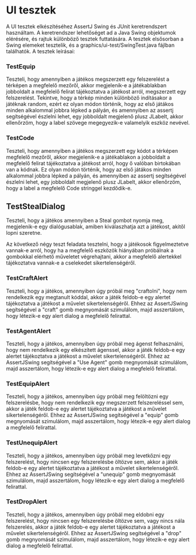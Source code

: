 # UI tesztek

A UI tesztek elkészítéséhez AssertJ Swing és JUnit keretrendszert használtam. A keretrendszer lehetőséget ad a Java Swing objektumok elérésére, és rajtuk különböző tesztek futtatására.
A tesztek elsősorban a Swing elemeket tesztelik, és a graphics/ui-test/SwingTest.java fájlban találhatók.
A tesztek leírásai:

### TestEquip
Teszteli, hogy amennyiben a játékos megszerzett egy felszerelést a térképen a megfelelő mezőről, akkor megjelenik-e a játékablakban jobboldalt a megfelelő felirat tájékoztatva a játékost arról, megszerzett egy felszerelést.
Tekintve, hogy a térkép minden különböző indításakor a játéknak random, ezért ez olyan módon történik, hogy az első játákos minden alkalommal jobbra lépked a pályán, és amennyiben az assertj segítségével észlelni lehet, egy jobboldalt megjelenő plusz JLabelt, akkor ellenőrzöm, hogy a label szövege megegyezik-e valamelyik eszköz nevével.

### TestCode
Teszteli, hogy amennyiben a játékos megszerzett egy kódot a térképen megfelelő mezőről, akkor megjelenik-e a játékablakon a jobboldalt a megfelelő felirat tájékoztatva a játékost arról, hogy ő valóban birtokában van a kódnak.
Ez olyan módon történik, hogy az első játákos minden alkalommal jobbra lépked a pályán, és amennyiben az assertj segítségével észlelni lehet, egy jobboldalt megjelenő plusz JLabelt, akkor ellenőrzöm, hogy a label a megfelelő Code stringgel kezdődik-e.

## TestStealDialog
Teszteli, hogy a játékos amennyiben a Steal gombot nyomja meg, megjelenik-e egy dialógusablak, amiben kiválaszhatja azt a játékost, akitől lopni szeretne.

Az következő négy teszt feladata tesztelni, hogy a játékosok figyelmeztetve vannak-e arról, hogy ha a megfelelő eszközök hiányában próbálnak a gombokkal elérhető műveletet végrehajtani, akkor a megfelelő alertekkel tájékoztatva vannak-e a cselekedet sikertelenségéről.

### TestCraftAlert
Teszteli, hogy a játékos, amennyiben úgy próbál meg "craftolni", hogy nem rendelkezik egy megtanult kóddal, akkor a játék feldob-e egy alertet tájékoztatva a játékost a művelet sikertelenségéről. Ehhez az AssertJSwing segítségével a "craft" gomb megnyomását szimulálom, majd asszertálom, hogy létezik-e egy alert dialog a megfelelő felirattal.

### TestAgentAlert
Teszteli, hogy a játékos, amennyiben úgy próbál meg ágenst felhasználni, hogy nem rendelkezik egy elkészített ágenssel, akkor a játék feldob-e egy alertet tájékoztatva a játékost a művelet sikertelenségéről. Ehhez az AssertJSwing segítségével a "Use Agent" gomb megnyomását szimulálom, majd asszertálom, hogy létezik-e egy alert dialog a megfelelő felirattal.

### TestEquipAlert
Teszteli, hogy a játékos, amennyiben úgy próbál meg felöltözni egy felszerelésbe, hogy nem rendelkezik egy megszerzett felszereléssel sem, akkor a játék feldob-e egy alertet tájékoztatva a játékost a művelet sikertelenségéről. Ehhez az AssertJSwing segítségével a "equip" gomb megnyomását szimulálom, majd asszertálom, hogy létezik-e egy alert dialog a megfelelő felirattal.

### TestUnequipAlert
Teszteli, hogy a játékos, amennyiben úgy próbál meg levetkőzni egy felszerelést, hogy nincsen egy felszerelésbe öltözve sem, akkor a játék feldob-e egy alertet tájékoztatva a játékost a művelet sikertelenségéről. Ehhez az AssertJSwing segítségével a "unequip" gomb megnyomását szimulálom, majd asszertálom, hogy létezik-e egy alert dialog a megfelelő felirattal.

### TestDropAlert
Teszteli, hogy a játékos, amennyiben úgy próbál meg eldobni egy felszerelést, hogy nincsen egy felszerelésbe öltözve sem, vagy nincs nála felszerelés, akkor a játék feldob-e egy alertet tájékoztatva a játékost a művelet sikertelenségéről. Ehhez az AssertJSwing segítségével a "drop" gomb megnyomását szimulálom, majd asszertálom, hogy létezik-e egy alert dialog a megfelelő felirattal.